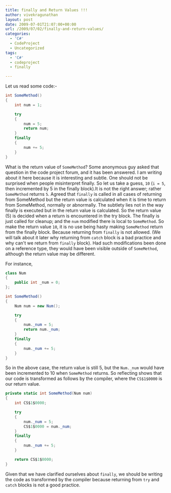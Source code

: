 ```yaml
---
title: finally and Return Values !!!
author: vivekragunathan
layout: post
date: 2009-07-01T21:07:00+00:00
url: /2009/07/02/finally-and-return-values/
categories:
  - 'C#'
  - CodeProject
  - Uncategorized
tags:
  - 'C#'
  - codeproject
  - finally

---
```


Let us read some code:-

```csharp
int SomeMethod()
{
    int num = 1;

    try
    {
        num = 5;
        return num;
    }
    finally
    {
        num += 5;
    }
}
```

What is the return value of `SomeMethod`? Some anonymous guy asked that question in the code project forum, and it has been answered. I am writing about it here because it is interesting and subtle. One should not be surprised when people misinterpret finally. So let us take a guess, `10` (`i = 5`, then incremented by 5 in the finally block).It is not the right answer; rather `SomeMethod` returns `5`. Agreed that `finally` is called in all cases of returning from SomeMethod but the return value is calculated when it is time to return from SomeMethod, normally or abnormally. The subtlety lies not in the way finally is executed but in the return value is calculated. So the return value (5) is decided when a return is encountered in the try block. The finally is just called for cleanup; and the `num` modified there is local to `SomeMethod`. So make the return value `10`, it is no use being hasty making `SomeMethod` return from the finally block. Because returning from `finally` is not allowed. (We will talk about it later why returning from `catch` block is a bad practice and why can't we return from `finally` block). Had such modifications been done on a reference type, they would have been visible outside of `SomeMethod`, although the return value may be different.

For instance,

```csharp
class Num
{
    public int _num = 0;
};

int SomeMethod()
{
    Num num = new Num();

    try
    {
        num._num = 5;
        return num._num;
    }
    finally
    {
        num._num += 5;
    }
}
```

So in the above case, the return value is still 5, but the `Num._num` would have been incremented to 10 when `SomeMethod` returns. So reflecting shows that our code is transformed as follows by the compiler, where the `CS$1$0000` is our return value.


```csharp
private static int SomeMethod(Num num)
{
    int CS$1$0000;

    try
    {
        num._num = 5;
        CS$1$0000 = num._num;
    }
    finally
    {
        num._num += 5;
    }

    return CS$1$0000;
}
```

Given that we have clarified ourselves about `finally`, we should be writing the code as transformed by the compiler because returning from `try` and `catch` blocks is not a good practice.
